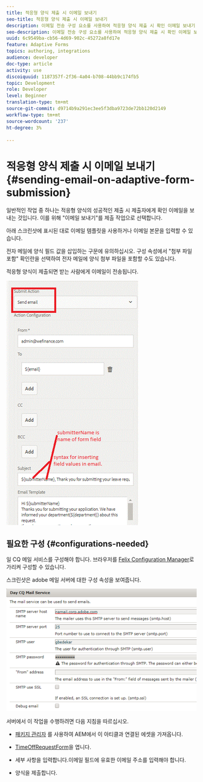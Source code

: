 ```yaml
---
title: 적응형 양식 제출 시 이메일 보내기
seo-title: 적응형 양식 제출 시 이메일 보내기
description: 이메일 전송 구성 요소를 사용하여 적응형 양식 제출 시 확인 이메일 보내기
seo-description: 이메일 전송 구성 요소를 사용하여 적응형 양식 제출 시 확인 이메일 보내기
uuid: 6c9549ba-cb56-4d69-902c-45272a8fd17e
feature: Adaptive Forms
topics: authoring, integrations
audience: developer
doc-type: article
activity: use
discoiquuid: 1187357f-2f36-4a04-b708-44bb9c174fb5
topic: Development
role: Developer
level: Beginner
translation-type: tm+mt
source-git-commit: d9714b9a291ec3ee5f3dba9723de72bb120d2149
workflow-type: tm+mt
source-wordcount: '237'
ht-degree: 3%

---
```



# 적응형 양식 제출 시 이메일 보내기 {#sending-email-on-adaptive-form-submission}

일반적인 작업 중 하나는 적응형 양식의 성공적인 제출 시 제출자에게 확인 이메일을 보내는 것입니다. 이를 위해 &quot;이메일 보내기&quot;를 제출 작업으로 선택합니다.

아래 스크린샷에 표시된 대로 이메일 템플릿을 사용하거나 이메일 본문을 입력할 수 있습니다.

전자 메일에 양식 필드 값을 삽입하는 구문에 유의하십시오. 구성 속성에서 &quot;첨부 파일 포함&quot; 확인란을 선택하여 전자 메일에 양식 첨부 파일을 포함할 수도 있습니다.

적응형 양식이 제출되면 받는 사람에게 이메일이 전송됩니다.

![SendEmail](assets/sendemailaction.gif)

## 필요한 구성 {#configurations-needed}

일 CQ 메일 서비스를 구성해야 합니다. 브라우저를 [Felix Configuration Manager](http://localhost:4502/system/console/configMgr)로 가리켜 구성할 수 있습니다.

스크린샷은 adobe 메일 서버에 대한 구성 속성을 보여줍니다.

![우편 서비스](assets/mailservice.png)

서버에서 이 작업을 수행하려면 다음 지침을 따르십시오.

* [패키지 관리자](assets/timeoffrequest.zip) 를 사용하여 AEM에서 이 아티클과 연결된 에셋을 가져옵니다.

* [TimeOffRequestForm](http://localhost:4502/content/dam/formsanddocuments/helpx/timeoffrequestform/jcr:content?wcmmode=disabled)을 엽니다.

* 세부 사항을 입력합니다.이메일 필드에 유효한 이메일 주소를 입력해야 합니다.

* 양식을 제출합니다.
